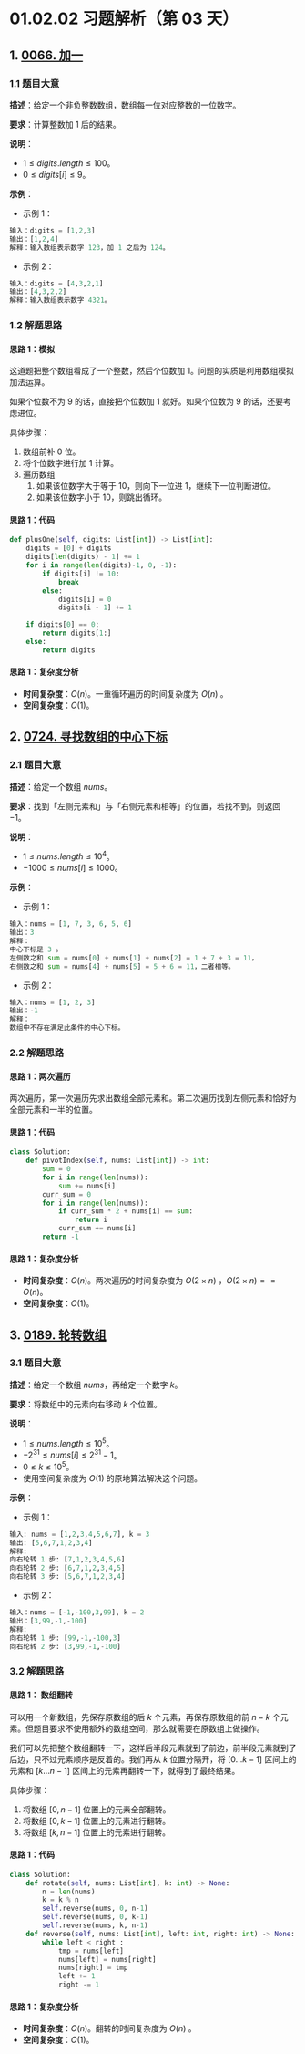 # 01.02.02 习题解析（第 03 天）

## 1. [0066. 加一](https://leetcode.cn/problems/plus-one/)

### 1.1 题目大意

**描述**：给定一个非负整数数组，数组每一位对应整数的一位数字。

**要求**：计算整数加 $1$ 后的结果。

**说明**：

- $1 \le digits.length \le 100$。
- $0 \le digits[i] \le 9$。

**示例**：

- 示例 1：

```python
输入：digits = [1,2,3]
输出：[1,2,4]
解释：输入数组表示数字 123，加 1 之后为 124。
```

- 示例 2：

```python
输入：digits = [4,3,2,1]
输出：[4,3,2,2]
解释：输入数组表示数字 4321。
```

### 1.2 解题思路

#### 思路 1：模拟

这道题把整个数组看成了一个整数，然后个位数加 $1$。问题的实质是利用数组模拟加法运算。

如果个位数不为 $9$ 的话，直接把个位数加 $1$ 就好。如果个位数为 $9$ 的话，还要考虑进位。

具体步骤：

1. 数组前补 $0$ 位。
2. 将个位数字进行加 $1$ 计算。
3. 遍历数组
   1. 如果该位数字大于等于 $10$，则向下一位进 $1$，继续下一位判断进位。
   2. 如果该位数字小于 $10$，则跳出循环。

#### 思路 1：代码

```python
def plusOne(self, digits: List[int]) -> List[int]:
    digits = [0] + digits
    digits[len(digits) - 1] += 1
    for i in range(len(digits)-1, 0, -1):
        if digits[i] != 10:
            break
        else:
            digits[i] = 0
            digits[i - 1] += 1
        
    if digits[0] == 0:
        return digits[1:] 
    else:
        return digits
```

#### 思路 1：复杂度分析

- **时间复杂度**：$O(n)$。一重循环遍历的时间复杂度为 $O(n)$ 。
- **空间复杂度**：$O(1)$。

## 2. [0724. 寻找数组的中心下标](https://leetcode.cn/problems/find-pivot-index/)

### 2.1 题目大意

**描述**：给定一个数组 $nums$。

**要求**：找到「左侧元素和」与「右侧元素和相等」的位置，若找不到，则返回 $-1$。

**说明**：

- $1 \le nums.length \le 10^4$。
- $-1000 \le nums[i] \le 1000$。

**示例**：

- 示例 1：

```python
输入：nums = [1, 7, 3, 6, 5, 6]
输出：3
解释：
中心下标是 3 。
左侧数之和 sum = nums[0] + nums[1] + nums[2] = 1 + 7 + 3 = 11，
右侧数之和 sum = nums[4] + nums[5] = 5 + 6 = 11，二者相等。
```

- 示例 2：

```python
输入：nums = [1, 2, 3]
输出：-1
解释：
数组中不存在满足此条件的中心下标。
```

### 2.2 解题思路

#### 思路 1：两次遍历

两次遍历，第一次遍历先求出数组全部元素和。第二次遍历找到左侧元素和恰好为全部元素和一半的位置。

#### 思路 1：代码

```python
class Solution:
    def pivotIndex(self, nums: List[int]) -> int:
        sum = 0
        for i in range(len(nums)):
            sum += nums[i]
        curr_sum = 0
        for i in range(len(nums)):
            if curr_sum * 2 + nums[i] == sum:
                return i
            curr_sum += nums[i]
        return -1
```

#### 思路 1：复杂度分析

- **时间复杂度**：$O(n)$。两次遍历的时间复杂度为 $O(2 \times n)$ ，$O(2 \times n) == O(n)$。
- **空间复杂度**：$O(1)$。

## 3. [0189. 轮转数组](https://leetcode.cn/problems/rotate-array/)

### 3.1 题目大意

**描述**：给定一个数组 $nums$，再给定一个数字 $k$。

**要求**：将数组中的元素向右移动 $k$ 个位置。

**说明**：

- $1 \le nums.length \le 10^5$。
- $-2^{31} \le nums[i] \le 2^{31} - 1$。
- $0 \le k \le 10^5$。
- 使用空间复杂度为 $O(1)$ 的原地算法解决这个问题。

**示例**：

- 示例 1：

```python
输入: nums = [1,2,3,4,5,6,7], k = 3
输出: [5,6,7,1,2,3,4]
解释:
向右轮转 1 步: [7,1,2,3,4,5,6]
向右轮转 2 步: [6,7,1,2,3,4,5]
向右轮转 3 步: [5,6,7,1,2,3,4]
```

- 示例 2：

```py
输入：nums = [-1,-100,3,99], k = 2
输出：[3,99,-1,-100]
解释: 
向右轮转 1 步: [99,-1,-100,3]
向右轮转 2 步: [3,99,-1,-100]
```

### 3.2 解题思路

#### 思路 1： 数组翻转

可以用一个新数组，先保存原数组的后 $k$ 个元素，再保存原数组的前 $n - k$ 个元素。但题目要求不使用额外的数组空间，那么就需要在原数组上做操作。

我们可以先把整个数组翻转一下，这样后半段元素就到了前边，前半段元素就到了后边，只不过元素顺序是反着的。我们再从 $k$ 位置分隔开，将 $[0...k - 1]$ 区间上的元素和 $[k...n - 1]$ 区间上的元素再翻转一下，就得到了最终结果。

具体步骤：

1. 将数组 $[0, n - 1]$ 位置上的元素全部翻转。
2. 将数组 $[0, k - 1]$ 位置上的元素进行翻转。
3. 将数组 $[k, n - 1]$ 位置上的元素进行翻转。

#### 思路 1：代码

```python
class Solution:
    def rotate(self, nums: List[int], k: int) -> None:
        n = len(nums)
        k = k % n
        self.reverse(nums, 0, n-1)
        self.reverse(nums, 0, k-1)
        self.reverse(nums, k, n-1)
    def reverse(self, nums: List[int], left: int, right: int) -> None:
        while left < right :
            tmp = nums[left]
            nums[left] = nums[right]
            nums[right] = tmp
            left += 1
            right -= 1
```

#### 思路 1：复杂度分析

- **时间复杂度**：$O(n)$。翻转的时间复杂度为 $O(n)$ 。
- **空间复杂度**：$O(1)$。